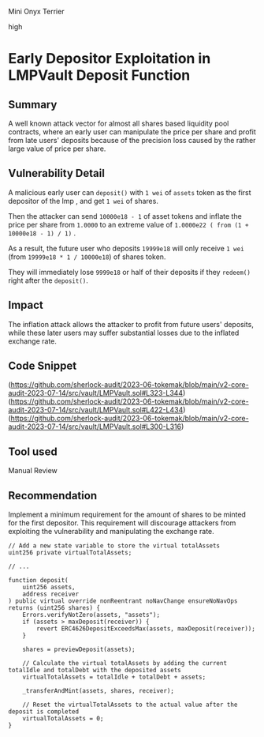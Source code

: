 Mini Onyx Terrier

high

# Early Depositor Exploitation in LMPVault Deposit Function
## Summary
A well known attack vector for almost all shares based liquidity pool contracts, where an early user can manipulate the price per share and profit from late users' deposits because of the precision loss caused by the rather large value of price per share.
## Vulnerability Detail
A malicious early user can `deposit()` with `1 wei` of `assets` token as the first depositor of the lmp , and get `1 wei` of shares.

Then the attacker can send `10000e18 - 1` of asset tokens and inflate the price per share from `1.0000` to an extreme value of `1.0000e22 ( from (1 + 10000e18 - 1) / 1)` .

As a result, the future user who deposits `19999e18` will only receive `1 wei` (from `19999e18 * 1 / 10000e18`) of shares token.

They will immediately lose `9999e18` or half of their deposits if they `redeem()` right after the `deposit()`.
## Impact
The inflation attack allows the attacker to profit from future users' deposits, while these later users may suffer substantial losses due to the inflated exchange rate.
## Code Snippet
(https://github.com/sherlock-audit/2023-06-tokemak/blob/main/v2-core-audit-2023-07-14/src/vault/LMPVault.sol#L323-L344)
(https://github.com/sherlock-audit/2023-06-tokemak/blob/main/v2-core-audit-2023-07-14/src/vault/LMPVault.sol#L422-L434)
(https://github.com/sherlock-audit/2023-06-tokemak/blob/main/v2-core-audit-2023-07-14/src/vault/LMPVault.sol#L300-L316)
## Tool used

Manual Review

## Recommendation
Implement a minimum requirement for the amount of shares to be minted for the first depositor. This requirement will discourage attackers from exploiting the vulnerability and manipulating the exchange rate.
```solidity
// Add a new state variable to store the virtual totalAssets
uint256 private virtualTotalAssets;

// ...

function deposit(
    uint256 assets,
    address receiver
) public virtual override nonReentrant noNavChange ensureNoNavOps returns (uint256 shares) {
    Errors.verifyNotZero(assets, "assets");
    if (assets > maxDeposit(receiver)) {
        revert ERC4626DepositExceedsMax(assets, maxDeposit(receiver));
    }

    shares = previewDeposit(assets);

    // Calculate the virtual totalAssets by adding the current totalIdle and totalDebt with the deposited assets
    virtualTotalAssets = totalIdle + totalDebt + assets;

    _transferAndMint(assets, shares, receiver);

    // Reset the virtualTotalAssets to the actual value after the deposit is completed
    virtualTotalAssets = 0;
}
```